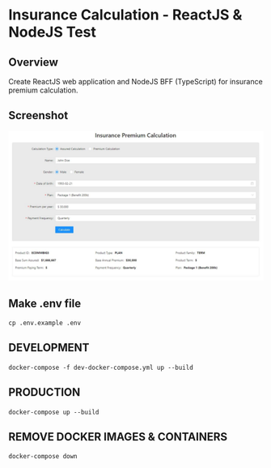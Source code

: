 # Insurance Calculation - ReactJS & NodeJS Test

## Overview

Create ReactJS web application and NodeJS BFF (TypeScript) for insurance premium calculation.

## Screenshot
![Insurance Calculation UI](./screenshot.jpg)

## Make .env file
```
cp .env.example .env
```

## DEVELOPMENT

```
docker-compose -f dev-docker-compose.yml up --build
```
## PRODUCTION

```
docker-compose up --build
```

## REMOVE DOCKER IMAGES & CONTAINERS
```
docker-compose down
```